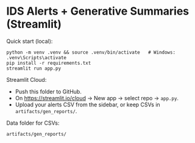 # IDS Alerts + Generative Summaries (Streamlit)

Quick start (local):
```
python -m venv .venv && source .venv/bin/activate   # Windows: .venv\Scripts\activate
pip install -r requirements.txt
streamlit run app.py
```

Streamlit Cloud:
- Push this folder to GitHub.
- On https://streamlit.io/cloud → New app → select repo → `app.py`.
- Upload your alerts CSV from the sidebar, or keep CSVs in `artifacts/gen_reports/`.

Data folder for CSVs:
```
artifacts/gen_reports/
```
